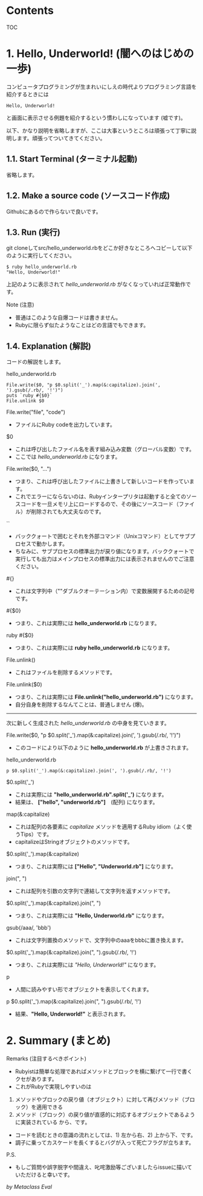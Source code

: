Contents
=================

TOC

# 1. Hello, Underworld! (闇へのはじめの一歩)

コンピュータプログラミングが生まれいにしえの時代よりプログラミング言語を紹介するときには

```
Hello, Underworld!
```

と画面に表示させる例題を紹介するという慣わしになっています (嘘です)。


以下、かなり説明を省略しますが、ここは大事というところは頑張って丁寧に説明します。頑張ってついてきてください。

## 1.1. Start Terminal (ターミナル起動)

省略します。

## 1.2. Make a source code (ソースコード作成)

Githubにあるので作らないで良いです。

## 1.3. Run (実行)

git cloneしてsrc/hello_underworld.rbをどこか好きなところへコピーして以下のように実行してください。

```
$ ruby hello_underworld.rb
"Hello, Underworld!"
```

上記のように表示されて *hello_underworld.rb* がなくなっていれば正常動作です。

Note (注意)
* 普通はこのような自爆コードは書きません。
* Rubyに限らず似たようなことはどの言語でもできます。

## 1.4. Explanation (解説)

コードの解説をします。

hello_underworld.rb
```
File.write($0, "p $0.split('_').map(&:capitalize).join(', ').gsub(/.rb/, '!')")
puts `ruby #{$0}`
File.unlink $0
```

File.write("file", "code")
* ファイルにRuby codeを出力しています。

$0
* これは呼び出したファイル名を表す組み込み変数（グローバル変数）です。
* ここでは *hello_underworld.rb* になります。

File.write($0, "...")
* つまり、これは呼び出したファイルに上書きして新しいコードを作っています。
* これでエラーにならないのは、Rubyインタープリタは起動すると全てのソースコードを一旦メモリ上にロードするので、その後にソースコード（ファイル）が削除されても大丈夫なのです。

``
* バッククォートで囲むとそれを外部コマンド（Unixコマンド）としてサブプロセスで動かします。
* ちなみに、サブプロセスの標準出力が戻り値になります。バッククォートで実行しても出力はメインプロセスの標準出力には表示されませんのでご注意ください。


#{}
* これは文字列中（""ダブルクオーテーション内）で変数展開するための記号です。

#{$0}
* つまり、これは実際には **hello_underworld.rb** になります。

ruby #{$0}
* つまり、これは実際には **ruby hello_underworld.rb** になります。

File.unlink()
* これはファイルを削除するメソッドです。

File.unlink($0)
* つまり、これは実際には **File.unlink("hello_underworld.rb")** になります。
* 自分自身を削除するなんてことは、普通しません (爆)。

----

次に新しく生成された *hello_underworld.rb* の中身を見ていきます。

File.write($0, "p $0.split('_').map(&:capitalize).join(', ').gsub(/.rb/, '!')")
* このコードにより以下のように **hello_underworld.rb** が上書きされます。

hello_underworld.rb
```
p $0.split('_').map(&:capitalize).join(', ').gsub(/.rb/, '!')
```

$0.split('_')
* これは実際には **"hello_underworld.rb".split('_')** になります。
* 結果は、 **["hello", "underworld.rb"]**　(配列) になります。

map(&:capitalize)
* これは配列の各要素に *capitalize* メソッドを適用するRuby idiom（よく使うTips）です。
* capitalizeはStringオブジェクトのメソッドです。

$0.split('_').map(&:capitalize)
* つまり、これは実際には **["Hello", "Underworld.rb"]** になります。

join(", ")
* これは配列を引数の文字列で連結して文字列を返すメソッドです。

$0.split('_').map(&:capitalize).join(", ")
* つまり、これは実際には **"Hello, Underworld.rb"** になります。

gsub(/aaa/, 'bbb')
* これは文字列置換のメソッドで、文字列中のaaaをbbbに置き換えます。

$0.split('_').map(&:capitalize).join(", ").gsub(/.rb/, '!')
* つまり、これは実際には *"Hello, Underworld!"* になります。

p
* 人間に読みやすい形でオブジェクトを表示してくれます。

p $0.split('_').map(&:capitalize).join(", ").gsub(/.rb/, '!')
* 結果、**"Hello, Underworld!"** と表示されます。

# 2. Summary (まとめ)

Remarks (注目するべきポイント)
* Rubyistは簡単な処理であればメソッドとブロックを横に繋げて一行で書くクセがあります。
* これがRubyで実現しやすいのは
 1. メソッドやブロックの戻り値（オブジェクト）に対して再びメソッド（ブロック）を適用できる
 2. メソッド（ブロック）の戻り値が直感的に対応するオブジェクトであるように実装されている
 から、です。
* コードを読むときの意識の流れとしては、1) 左から右、2) 上から下、です。
* 調子に乗ってカスケードを長くするとバグが入って死亡フラグが立ちます。

P.S.
* もしご質問や誤字脱字や間違え、叱咤激励等ございましたらissueに描いていただけると幸いです。

*by Metaclass Eval*


